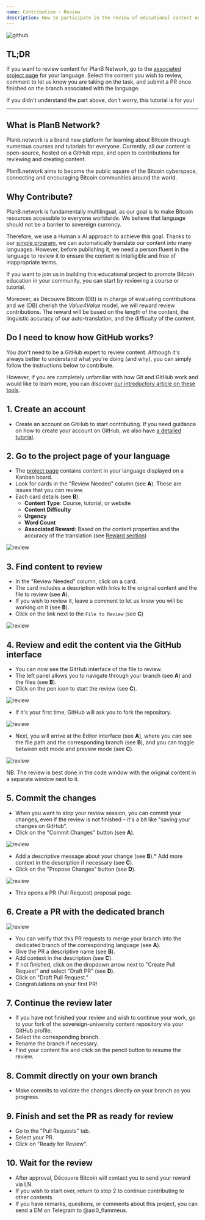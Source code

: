 ```yaml
---
name: Contribution - Review
description: How to participate in the review of educational content on PlanB Network?
---
```

![github](assets/cover.webp)

## TL;DR
If you want to review content for PlanB Network, go to the [associated project page](https://github.com/DecouvreBitcoin/sovereign-university-data/projects?query=is%3Aopen) for your language. Select the content you wish to review, comment to let us know you are taking on the task, and submit a PR once finished on the branch associated with the language.

If you didn't understand the part above, don't worry, this tutorial is for you!

---

## What is PlanB Network?

Planb.network is a brand new platform for learning about Bitcoin through numerous courses and tutorials for everyone. Currently, all our content is open-source, hosted on a GitHub repo, and open to contributions for reviewing and creating content.

PlanB.network aims to become the public square of the Bitcoin cyberspace, connecting and encouraging Bitcoin communities around the world.

## Why Contribute?

PlanB.network is fundamentally multilingual, as our goal is to make Bitcoin resources accessible to everyone worldwide. We believe that language should not be a barrier to sovereign currency.

Therefore, we use a Human x AI approach to achieve this goal. Thanks to our [simple program](https://github.com/Asi0Flammeus/LLM-Translator), we can automatically translate our content into many languages. However, before publishing it, we need a person fluent in the language to review it to ensure the content is intelligible and free of inappropriate terms.

If you want to join us in building this educational project to promote Bitcoin education in your community, you can start by reviewing a course or tutorial.

Moreover, as Découvre Bitcoin (DB) is in charge of evaluating contributions and we (DB) cherish the *Value4Value* model, we will reward review contributions. The reward will be based on the length of the content, the linguistic accuracy of our auto-translation, and the difficulty of the content.

## Do I need to know how GitHub works?

You don't need to be a GitHub expert to review content.
Although it's always better to understand what you're doing (and why), you can simply follow the instructions below to contribute.

However, if you are completely unfamiliar with how Git and GitHub work and would like to learn more, you can discover [our introductory article on these tools](https://planb.network/tutorials/others/basics-of-github).

## 1. Create an account
* Create an account on GitHub to start contributing. If you need guidance on how to create your account on GitHub, we also have [a detailed tutorial](https://planb.network/tutorials/others/create-github-account).
## **2. Go to the project page of your language**
* The [project page](https://github.com/DecouvreBitcoin/sovereign-university-data/projects?query=is%3Aopen) contains content in your language displayed on a Kanban board.
* Look for cards in the "Review Needed" column (see **A**). These are issues that you can review.
* Each card details (see **B**):
	- **Content Type**: Course, tutorial, or website
	- **Content Difficulty**
	- **Urgency**
	- **Word Count**
	- **Associated Reward**: Based on the content properties and the accuracy of the translation (see [Reward section](https://github.com/DecouvreBitcoin/sovereign-university-data?tab=readme-ov-file#sat-reward))

![review](assets/1.webp)

## **3. Find content to review**
* In the "Review Needed" column, click on a card.
* The card includes a description with links to the original content and the file to review (see **A**).
* If you wish to review it, leave a comment to let us know you will be working on it (see **B**).
* Click on the link next to the `File to Review` (see **C**)

![review](assets/2.webp)

## **4. Review and edit the content via the GitHub interface**
* You can now see the GitHub interface of the file to review.
* The left panel allows you to navigate through your branch (see **A**) and the files (see **B**).
* Click on the pen icon to start the review (see **C**).

![review](assets/3.webp)

* If it's your first time, GitHub will ask you to fork the repository.

![review](assets/4.webp)

* Next, you will arrive at the Editor interface (see **A**), where you can see the file path and the corresponding branch (see **B**), and you can toggle between edit mode and preview mode (see **C**).

![review](assets/5.webp)

NB. The review is best done in the code window with the original content in a separate window next to it.

## **5. Commit the changes**

* When you want to stop your review session, you can commit your changes, even if the review is not finished – it's a bit like "saving your changes on GitHub".
* Click on the "Commit Changes" button (see **A**).

![review](assets/6.webp)
* Add a descriptive message about your change (see **B**).* Add more context in the description if necessary (see **C**).
* Click on the "Propose Changes" button (see **D**).

![review](assets/7.webp)

* This opens a PR (Pull Request) proposal page.

## **6. Create a PR with the dedicated branch**
![review](assets/8.webp)

* You can verify that this PR requests to merge your branch into the dedicated branch of the corresponding language (see **A**).
* Give the PR a descriptive name (see **B**).
* Add context in the description (see **C**).
* If not finished, click on the dropdown arrow next to "Create Pull Request" and select "Draft PR" (see **D**).
* Click on "Draft Pull Request."
* Congratulations on your first PR!

## **7. Continue the review later**
* If you have not finished your review and wish to continue your work, go to your fork of the sovereign-university content repository via your GitHub profile.
* Select the corresponding branch.
* Rename the branch if necessary.
* Find your content file and click on the pencil button to resume the review.

## **8. Commit directly on your own branch**
* Make commits to validate the changes directly on your branch as you progress.

## **9. Finish and set the PR as ready for review**
* Go to the "Pull Requests" tab.
* Select your PR.
* Click on "Ready for Review".

## 10. Wait for the review
* After approval, Découvre Bitcoin will contact you to send your reward via LN.
* If you wish to start over, return to step 2 to continue contributing to other contents.
* If you have remarks, questions, or comments about this project, you can send a DM on Telegram to @asi0_flammeus.
